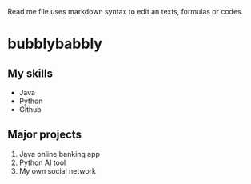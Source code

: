 Read me file uses markdown syntax to edit an texts, formulas or codes.

# bubblybabbly

## My skills
- Java
- Python
- Github

## Major projects
1. Java online banking app
2. Python AI tool
3. My own social network
